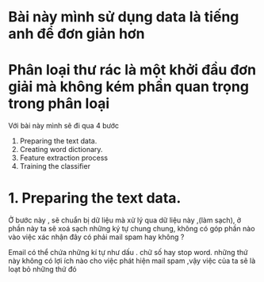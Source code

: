 # Bài này mình sử dụng data là tiếng anh để đơn giản hơn
# Phân loại thư rác là một khởi đầu đơn giải mà không kém phần quan trọng trong phân loại
Với bài này mình sẽ đi qua 4 bước
1. Preparing the text data.
2. Creating word dictionary.
3. Feature extraction process
4. Training the classifier

# 1. Preparing the text data.
Ở bước này , sẽ chuẩn bị dữ liệu mà xử lý qua dữ liệu này ,(làm sạch), ở phần này ta sẽ xoá sạch những ký tự chung chung, không có góp phần nào vào việc xác nhận đây có phải mail spam hay không ?

Email có thể chứa những kí tự như dấu . chữ số hay stop word. những thứ này không có lợi ích nào cho việc phát hiện mail spam ,vậy việc của ta sẽ là loạt bỏ những thứ đó

